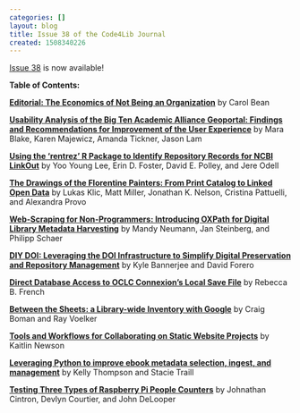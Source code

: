 ```yaml
---
categories: []
layout: blog
title: Issue 38 of the Code4Lib Journal
created: 1508340226
---
```

<a href="http://journal.code4lib.org/">Issue 38</a> is now available!

<strong>Table of Contents:</strong>

<strong><a href="http://journal.code4lib.org/articles/13074">Editorial: The Economics of Not Being an Organization</a></strong>
by Carol Bean

<strong><a href="http://journal.code4lib.org/articles/12932">Usability Analysis of the Big Ten Academic Alliance Geoportal: Findings and Recommendations for Improvement of the User Experience</a></strong>
by Mara Blake, Karen Majewicz, Amanda Tickner, Jason Lam

<strong><a href="http://journal.code4lib.org/articles/12792">Using the ‘rentrez’ R Package to Identify Repository Records for NCBI LinkOut</a></strong>
by Yoo Young Lee, Erin D. Foster, David E. Polley, and Jere Odell

<strong><a href="http://journal.code4lib.org/articles/12902">The Drawings of the Florentine Painters: From Print Catalog to Linked Open Data</a></strong>
by Lukas Klic, Matt Miller, Jonathan K. Nelson, Cristina Pattuelli, and Alexandra Provo

<strong><a href="http://journal.code4lib.org/articles/13007">Web-Scraping for Non-Programmers: Introducing OXPath for Digital Library Metadata Harvesting</a></strong>
by Mandy Neumann, Jan Steinberg, and Philipp Schaer

<strong><a href="http://journal.code4lib.org/articles/12870">DIY DOI: Leveraging the DOI Infrastructure to Simplify Digital Preservation and Repository Management</a></strong>
by Kyle Bannerjee and David Forero

<strong><a href="http://journal.code4lib.org/articles/12821">Direct Database Access to OCLC Connexion’s Local Save File</a></strong>
by Rebecca B. French

<strong><a href="http://journal.code4lib.org/articles/12783">Between the Sheets: a Library-wide Inventory with Google</a></strong>
by Craig Boman and Ray Voelker

<strong><a href="http://journal.code4lib.org/articles/12779">Tools and Workflows for Collaborating on Static Website Projects</a></strong>
by Kaitlin Newson

<strong><a href="http://journal.code4lib.org/articles/12828">Leveraging Python to improve ebook metadata selection, ingest, and management</a></strong>
by Kelly Thompson and Stacie Traill

<strong><a href="http://journal.code4lib.org/articles/12947">Testing Three Types of Raspberry Pi People Counters</a></strong>
by Johnathan Cintron, Devlyn Courtier, and John DeLooper

